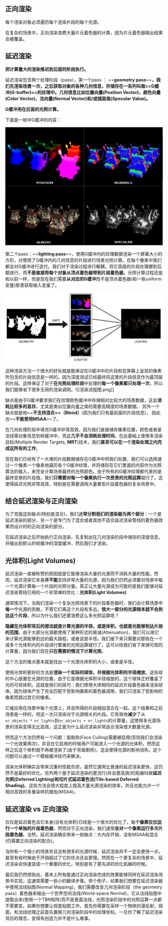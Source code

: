 ## 正向渲染

每个渲染对象必须遍历每个渲染片段的每个光源。

在复杂的场景中，正向渲染浪费大量片元着色器的计算，因为片元着色器输出结果会被覆盖。

## 延迟渲染

**把计算量大的渲染推迟到后面的阶段执行。**

延迟渲染包含两个处理阶段（pass），第一个pass ： ==**geometry pass**==**，我们先渲染场景一次，之后获取对象的各种几何信息，并储存在一系列叫做==G缓冲(G-buffer)==的纹理中。几何信息比如位置向量(Position Vector)、颜色向量(Color Vector)、法向量(Normal Vector)和/或镜面值(Specular Value)。**

**G缓冲用在后面的光照计算。**

下面是一帧中G缓冲的内容：

![Untitled](渲染/渲染管线流程/延迟着色法%20Deferred%20Shading/Untitled.png)

第二个pass：==**lighting pass**==，使用G缓冲内的纹理数据渲染一个屏幕大小的方形，对使用了G缓冲内的几何信息的片段进行场景光照计算。在每个像素中我们都会对G缓冲进行迭代。我们对于渲染过程进行解耦，将它高级的片段处理挪到后期进行，而**不是直接将每个对象从顶点着色器带到片段着色器**。光照计算过程还是和以前一样，但是现在我们需要**从对应的G缓冲**而不是顶点着色器(和一些uniform变量)那里获取输入变量了。

![Untitled](渲染/渲染管线流程/延迟着色法%20Deferred%20Shading/Untitled%201.png)

这种渲染方法一个很大的好处就是能保证在G缓冲中的片段和在屏幕上呈现的像素所包含的片段信息是一样的，因为深度测试已经最终将这里的片段信息作为最顶层的片段。这样保证了对于**在光照处理阶段**中处理的**每一个像素都只处理一次**，所以我们能够省下很多无用的渲染调用。![[渲染流程图.png]]

缺点是由于G缓冲要求我们在纹理颜色缓冲中存储相对比较大的场景数据，这会**消耗比较多的显存**，尤其是类似位置向量之类的需要高精度的场景数据。 另外一个缺点就是他==**不支持混合==（Blend）**(因为我们只有最前面的片段信息)， 因此也==**不能使用MSAA**==了。

在几何处理阶段中填充G缓冲非常高效，因为我们直接储存像素位置，颜色或者是法线等对象信息到帧缓冲中，而这**几乎不会消耗处理时间**。在此基础上使用多渲染目标(Multiple Render Targets, **MRT**)技术，我们**甚至可以在一个渲染处理之内完成这所有的工作**。

现在我们已经有了一大堆的片段数据储存在G缓冲中供我们处置，我们可以选择通过一个像素一个像素地遍历各个G缓冲纹理，并将储存在它们里面的内容作为光照算法的输入，来完全计算场景最终的光照颜色。由于所有的G缓冲纹理都代表的是最终变换的片段值，我们**只需要对每一个像素执行一次昂贵的光照运算**就行了。这使得延迟光照非常高效，特别是在需要调用大量重型片段着色器的复杂场景中。

## 结合延迟渲染与正向渲染

为了克服这些缺点(特别是混合)，我们通**常分割我们的渲染器为两个部分**：一个是延迟渲染的部分，另一个是专门为了混合或者其他不适合延迟渲染管线的着色器效果而设计的的正向渲染的部分。

在延迟渲染之后开始执行正向渲染，先复制出在几何渲染阶段中储存的深度信息，并输出到默认的帧缓冲的深度缓冲，然后我们才渲染。

## **光体积(Light Volumes)**
延迟渲染一直被称赞的原因就是它能够渲染大量的光源而不消耗大量的性能。然而，延迟渲染它本身**并不能**支持非常大量的光源，因为我们仍然必须要对场景中每一个光源计算每一个片段的光照分量。真正让大量光源成为可能的是我们能够对延迟渲染管线引用的一个非常棒的优化：**光体积(Light Volumes)**

通常情况下，当我们渲染一个复杂光照场景下的片段着色器时，我们会计算场景中**每一个**光源的贡献，不管它们离这个片段有多远。**很大一部分的光源根本就不会到达这个片段**，所以为什么我们还要浪费这么多光照运算呢？

**隐藏在光体积背后的想法就是计算光源的半径，或是体积，也就是光能够到达片段的范围**。由于大部分光源都使用了某种形式的衰减(Attenuation)，我们可以用它来计算光源能够到达的最大路程，或者说是半径。我们接下来只需要对那些在一个或多个光体积内的片段进行繁重的光照运算就行了。这可以给我们省下来很可观的计算量，因为我们现在**只在需要的情况下计算光照**。

这个方法的难点基本就是找出一个光源光体积的大小，或者是半径。

使用光体积更好的方法是**渲染一个实际的球体，并根据光体积的半径缩放**。这些球的中心放置在光源的位置，由于它是根据光体积半径缩放的，这个球体正好覆盖了光的可视体积。这就是我们的技巧：我们使用大体相同的延迟片段着色器来渲染球体。因为球体产生了完全匹配于受影响像素的着色器调用，我们只渲染了受影响的像素而跳过其它的像素。

它被应用在场景中每个光源上，并且所得的片段相加混合在一起。这个结果和之前场景是一样的，但这一次只渲染对于光源相关的片段。它有效地**减少**了从`nr_objects * nr_lights`到`nr_objects + nr_lights`的计算量，这使得多光源场景的渲染变得无比高效。这正是为什么延迟渲染非常适合渲染很大数量光源。

然而这个方法仍然有一个问题：面剔除(Face Culling)需要被启用(否则我们会渲染一个光效果两次)，并且在它启用的时候用户可能进入一个光源的光体积，然而这样之后这个体积就不再被渲染了(由于背面剔除)，这会使得光源的影响消失。这个问题可以通过一个模板缓冲技巧来解决。

渲染光体积确实会带来沉重的性能负担，虽然它通常比普通的延迟渲染更快，这仍然不是最好的优化。另外两个基于延迟渲染的更流行(并且更高效)的拓展叫做**延迟光照(Deferred Lighting)**和**切片式延迟着色法(Tile-based Deferred Shading)**。这些方法会很大程度上提高大量光源渲染的效率，并且也能允许一个相对高效的多重采样抗锯齿(MSAA)。

## 延迟渲染 vs 正向渲染

仅仅是延迟着色法它本身(没有光体积)已经是一个很大的优化了，每**个像素仅仅运行一个单独的片段着色器**，然而对于正向渲染，我们通常**会对一个像素运行多次片段着色器**。当然，延迟渲染确实带来一些缺点：大内存开销，没有MSAA和混合(仍需要正向渲染的配合)。

当你有一个很小的场景并且没有很多的光源时候，延迟渲染并不一定会更快一点，甚至有些时候由于开销超过了它的优点还会更慢。然而在一个更复杂的场景中，延迟渲染会快速变成一个重要的优化，特别是有了更先进的优化拓展的时候。

最后我仍然想指出，基本上所有能通过正向渲染完成的效果能够同样在延迟渲染场景中实现，这通常需要一些小的翻译步骤。举个例子，如果我们想要在延迟渲染器中使用法线贴图(Normal Mapping)，我们需要改变几何渲染阶段（the geometry pass）着色器来输出一个世界空间法线(World-space Normal)，它从法线贴图中提取出来(使用一个TBN矩阵)而不是表面法线，光照渲染阶段中的光照运算一点都不需要变。如果你想要让视差贴图工作，首先你需要在采样一个物体的漫反射，镜面，和法线纹理之前首先置换几何渲染阶段中的纹理坐标。一旦你了解了延迟渲染背后的理念，变得有创造力并不是什么难事。